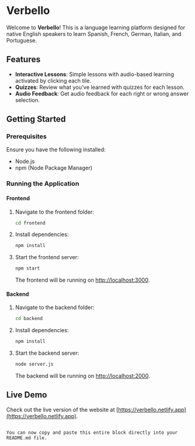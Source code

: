 
# Verbello

Welcome to **Verbello**! This is a language learning platform designed for native English speakers to learn Spanish, French, German, Italian, and Portuguese. 

## Features

- **Interactive Lessons**: Simple lessons with audio-based learning activated by clicking each tile.
- **Quizzes**: Review what you’ve learned with quizzes for each lesson.
- **Audio Feedback**: Get audio feedback for each right or wrong answer selection.

## Getting Started

### Prerequisites

Ensure you have the following installed:
- Node.js
- npm (Node Package Manager)

### Running the Application

#### Frontend

1. Navigate to the frontend folder:
   ```bash
   cd frontend
   ```
2. Install dependencies:
   ```bash
   npm install
   ```
3. Start the frontend server:
   ```bash
   npm start
   ```
   The frontend will be running on [http://localhost:3000](http://localhost:3000).

#### Backend

1. Navigate to the backend folder:
   ```bash
   cd backend
   ```
2. Install dependencies:
   ```bash
   npm install
   ```
3. Start the backend server:
   ```bash
   node server.js
   ```
   The backend will be running on [http://localhost:2000](http://localhost:2000).

## Live Demo

Check out the live version of the website at [https://verbello.netlify.app](https://verbello.netlify.app).
```

You can now copy and paste this entire block directly into your README.md file.
